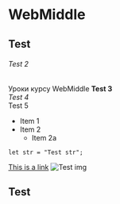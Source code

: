 # WebMiddle
## Test
###### Test 2
Уроки курсу WebMiddle
**Test 3**  
*Test 4*  
Test 5  
* Item 1
* Item 2
  * Item 2a 
```
let str = "Test str";
```
[This is a link](https://google.com.ua)
![Test img](https://github.blog/wp-content/uploads/2022/03/1200x630-GitHub-1.png?fit=2400%2C1254)
## Test

